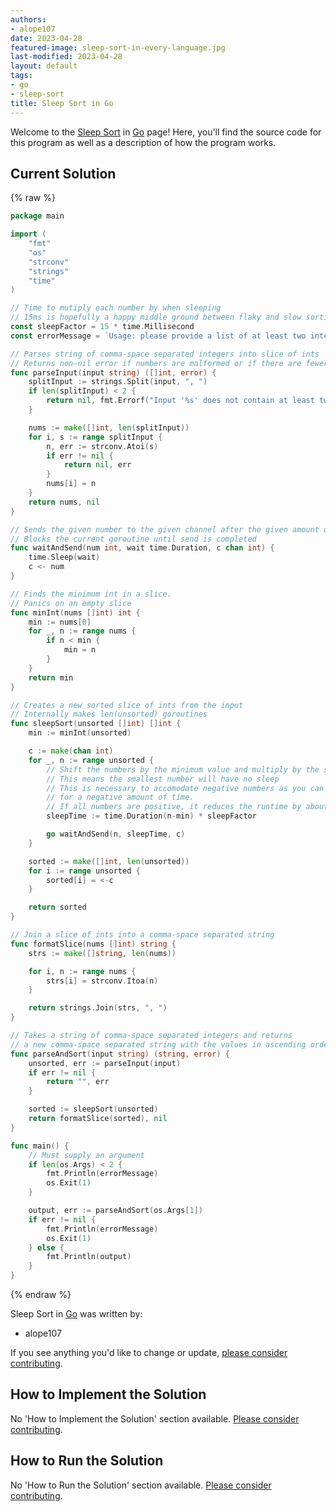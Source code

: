 ```yaml
---
authors:
- alope107
date: 2023-04-28
featured-image: sleep-sort-in-every-language.jpg
last-modified: 2023-04-28
layout: default
tags:
- go
- sleep-sort
title: Sleep Sort in Go
---
```


Welcome to the [Sleep Sort](https://sampleprograms.io/projects/sleep-sort) in [Go](https://sampleprograms.io/languages/go) page! Here, you'll find the source code for this program as well as a description of how the program works.

## Current Solution

{% raw %}

```go
package main

import (
	"fmt"
	"os"
	"strconv"
	"strings"
	"time"
)

// Time to mutiply each number by when sleeping
// 15ms is hopefully a happy middle ground between flaky and slow sorting
const sleepFactor = 15 * time.Millisecond
const errorMessage = `Usage: please provide a list of at least two integers to sort in the format "1, 2, 3, 4, 5"`

// Parses string of comma-space separated integers into slice of ints
// Returns non-nil error if numbers are malformed or if there are fewer than 2 numbers
func parseInput(input string) ([]int, error) {
	splitInput := strings.Split(input, ", ")
	if len(splitInput) < 2 {
		return nil, fmt.Errorf("Input '%s' does not contain at least two numbers", splitInput)
	}

	nums := make([]int, len(splitInput))
	for i, s := range splitInput {
		n, err := strconv.Atoi(s)
		if err != nil {
			return nil, err
		}
		nums[i] = n
	}
	return nums, nil
}

// Sends the given number to the given channel after the given amount of time
// Blocks the current goroutine until send is completed
func waitAndSend(num int, wait time.Duration, c chan int) {
	time.Sleep(wait)
	c <- num
}

// Finds the minimum int in a slice.
// Panics on an empty slice
func minInt(nums []int) int {
	min := nums[0]
	for _, n := range nums {
		if n < min {
			min = n
		}
	}
	return min
}

// Creates a new sorted slice of ints from the input
// Internally makes len(unsorted) goroutines
func sleepSort(unsorted []int) []int {
	min := minInt(unsorted)

	c := make(chan int)
	for _, n := range unsorted {
		// Shift the numbers by the minimum value and multiply by the sleepFactor
		// This means the smallest number will have no sleep
		// This is necessary to accomodate negative numbers as you can't sleep
		// for a negative amount of time.
		// If all numbers are positive, it reduces the runtime by about min * sleepFactor
		sleepTime := time.Duration(n-min) * sleepFactor

		go waitAndSend(n, sleepTime, c)
	}

	sorted := make([]int, len(unsorted))
	for i := range unsorted {
		sorted[i] = <-c
	}

	return sorted
}

// Join a slice of ints into a comma-space separated string
func formatSlice(nums []int) string {
	strs := make([]string, len(nums))

	for i, n := range nums {
		strs[i] = strconv.Itoa(n)
	}

	return strings.Join(strs, ", ")
}

// Takes a string of comma-space separated integers and returns
// a new comma-space separated string with the values in ascending order.
func parseAndSort(input string) (string, error) {
	unsorted, err := parseInput(input)
	if err != nil {
		return "", err
	}

	sorted := sleepSort(unsorted)
	return formatSlice(sorted), nil
}

func main() {
	// Must supply an argument
	if len(os.Args) < 2 {
		fmt.Println(errorMessage)
		os.Exit(1)
	}

	output, err := parseAndSort(os.Args[1])
	if err != nil {
		fmt.Println(errorMessage)
		os.Exit(1)
	} else {
		fmt.Println(output)
	}
}

```

{% endraw %}

Sleep Sort in [Go](https://sampleprograms.io/languages/go) was written by:

- alope107

If you see anything you'd like to change or update, [please consider contributing](https://github.com/TheRenegadeCoder/sample-programs).

## How to Implement the Solution

No 'How to Implement the Solution' section available. [Please consider contributing](https://github.com/TheRenegadeCoder/sample-programs-website).

## How to Run the Solution

No 'How to Run the Solution' section available. [Please consider contributing](https://github.com/TheRenegadeCoder/sample-programs-website).